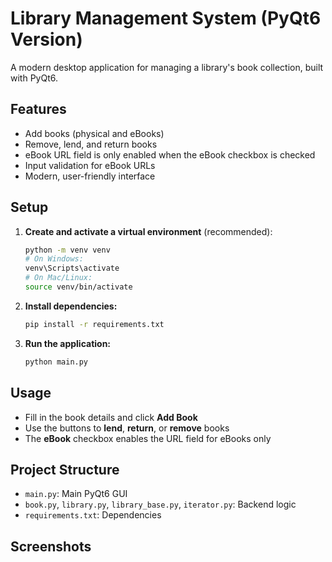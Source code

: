 # Library Management System (PyQt6 Version)

A modern desktop application for managing a library's book collection, built with PyQt6.

## Features

- Add books (physical and eBooks)
- Remove, lend, and return books
- eBook URL field is only enabled when the eBook checkbox is checked
- Input validation for eBook URLs
- Modern, user-friendly interface

## Setup

1. **Create and activate a virtual environment** (recommended):
   ```bash
   python -m venv venv
   # On Windows:
   venv\Scripts\activate
   # On Mac/Linux:
   source venv/bin/activate
   ```

2. **Install dependencies:**
   ```bash
   pip install -r requirements.txt
   ```

3. **Run the application:**
   ```bash
   python main.py
   ```

## Usage

- Fill in the book details and click **Add Book**
- Use the buttons to **lend**, **return**, or **remove** books
- The **eBook** checkbox enables the URL field for eBooks only

## Project Structure

- `main.py`: Main PyQt6 GUI
- `book.py`, `library.py`, `library_base.py`, `iterator.py`: Backend logic
- `requirements.txt`: Dependencies

## Screenshots

